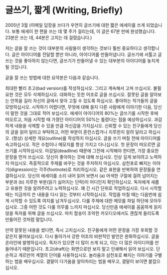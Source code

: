 # 글쓰기, 짧게 (Writing, Briefly)

2005년 3월
(이메일 답장을 쓰다가 우연히 글쓰기에 대한 짧은 에세이를 쓰게 되었습니다. 보통 에세이 한 편을 쓰는 데 몇 주가 걸리는데, 이 글은 67분 만에 완성했습니다. 23분은 쓰는 데, 44분은 고치는 데 걸렸습니다.)

저는 글을 잘 쓰는 것이 대부분의 사람들이 생각하는 것보다 훨씬 중요하다고 생각합니다. 글은 아이디어를 전달할 뿐만 아니라, 아이디어를 만들어냅니다. 글쓰기에 서툴고 글 쓰는 것을 좋아하지 않는다면, 글쓰기가 만들어낼 수 있는 대부분의 아이디어를 놓치게 될 것입니다.

글을 잘 쓰는 방법에 대한 요약본은 다음과 같습니다.

최대한 빨리 초고(bad version)를 작성하십시오. 그리고 계속해서 고쳐 쓰십시오. 불필요한 것은 모두 삭제하십시오. 대화하는 듯한 어조로 글을 쓰십시오. 잘못된 글을 알아보는 안목을 길러 자신의 글에서 찾아 고칠 수 있도록 하십시오. 좋아하는 작가들의 글을 모방하십시오. 시작하기 어렵다면, 무엇에 대해 쓸지 다른 사람에게 이야기한 다음, 당신이 말한 것을 그대로 적어 보십시오. 에세이 아이디어의 80%는 글쓰기를 시작한 후에 떠오르고, 처음 시작할 때 가졌던 아이디어의 50%는 틀렸다는 점을 예상하십시오. 과감하게 내용을 삭제할 수 있을 만큼 자신감을 가지십시오. 신뢰할 수 있는 친구들에게 당신의 글을 읽어 달라고 부탁하고, 어떤 부분이 혼란스럽거나 지루한지 알려 달라고 하십시오. (항상) 상세한 개요(outline)를 작성하지 마십시오. 글을 쓰기 며칠 전에 아이디어를 숙고하십시오. 작은 수첩이나 메모지를 항상 가지고 다니십시오. 첫 문장이 떠오르면 글쓰기를 시작하십시오. 마감일(deadline) 때문에 그전에 시작해야 한다면, 가장 중요한 문장을 먼저 쓰십시오. 당신이 좋아하는 것에 대해 쓰십시오. 인상 깊게 보이려고 노력하지 마십시오. 즉흥적으로 주제를 바꾸는 것을 주저하지 마십시오. 삼천포로 빠지는 이야기(digression)는 각주(footnote)로 처리하십시오. 같은 표현을 반복하여 문장들을 연결하십시오. 당신의 에세이를 소리 내어 읽어 보면서 (a) 어색한 구절에 걸려 넘어지는 부분과 (b) 지루한 부분(읽기 싫어지는 단락)이 어디인지 확인하십시오. 독자에게 새롭고 유용한 것을 알려주려고 노력하십시오. 꽤 긴 시간 단위로 작업하십시오. 다시 시작할 때는 지금까지 쓴 내용을 다시 읽는 것부터 시작하십시오. 작업을 마칠 때는 다음번에 쉽게 시작할 수 있도록 여지를 남겨두십시오. 다룰 주제에 대한 메모를 파일 하단에 모아두십시오. 그중 어떤 것도 다룰 의무를 느끼지 마십시오. 당신만큼 에세이를 꼼꼼하게 읽지 않을 독자를 위해 글을 쓰십시오. 마치 팝송이 조악한 카오디오에서도 괜찮게 들리도록 만들어진 것처럼 말입니다.

만약 잘못된 내용을 썼다면, 즉시 고치십시오. 친구들에게 어떤 문장을 가장 후회할 것 같은지 물어보십시오. 다시 돌아가서 강한 어조의 비판적인 발언은 완화하십시오. 글을 온라인에 발행하십시오. 독자가 있으면 더 많이 쓰게 되고, 이는 더 많은 아이디어를 만들어내기 때문입니다. 초고(draft)는 화면으로만 보지 말고 인쇄해서 읽어 보십시오. 단순하고 게르만어 계열의 단어를 사용하십시오. 놀라움과 삼천포로 빠지는 이야기를 구별하는 법을 배우십시오. 결말이 다가옴을 알아차리는 법을 배우고, 결말이 보이면 붙잡으십시오.